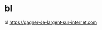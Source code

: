# bl
bl
<a href="https://gagner-de-largent-sur-internet.com#https://github.com/">https://gagner-de-largent-sur-internet.com</a>
